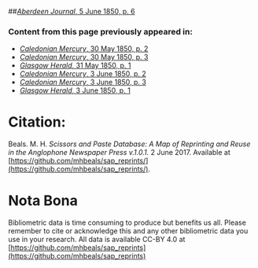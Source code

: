 ##[*Aberdeen Journal*, 5 June 1850, p. 6](https://mhbeals.github.io/sap_html/Aberdeen-Journal/Aberdeen-Journal-5-June-1850-p-6)

### Content from this page previously appeared in:
+ [*Caledonian Mercury*, 30 May 1850, p. 2](https://mhbeals.github.io/sap_html/Caledonian-Mercury/Caledonian-Mercury-30-May-1850-p-2)
+ [*Caledonian Mercury*, 30 May 1850, p. 3](https://mhbeals.github.io/sap_html/Caledonian-Mercury/Caledonian-Mercury-30-May-1850-p-3)
+ [*Glasgow Herald*, 31 May 1850, p. 1](https://mhbeals.github.io/sap_html/Glasgow-Herald/Glasgow-Herald-31-May-1850-p-1)
+ [*Caledonian Mercury*, 3 June 1850, p. 2](https://mhbeals.github.io/sap_html/Caledonian-Mercury/Caledonian-Mercury-3-June-1850-p-2)
+ [*Caledonian Mercury*, 3 June 1850, p. 3](https://mhbeals.github.io/sap_html/Caledonian-Mercury/Caledonian-Mercury-3-June-1850-p-3)
+ [*Glasgow Herald*, 3 June 1850, p. 1](https://mhbeals.github.io/sap_html/Glasgow-Herald/Glasgow-Herald-3-June-1850-p-1)
                    
# Citation: 

Beals. M. H. *Scissors and Paste Database: A Map of Reprinting and Reuse in the Anglophone Newspaper Press v.1.0.1.* 2 June 2017. Available at [https://github.com/mhbeals/sap_reprints/](https://github.com/mhbeals/sap_reprints/). 
                    
# Nota Bona

Bibliometric data is time consuming to produce but benefits us all. Please remember to cite or acknowledge this and any other bibliometric data you use in your research. All data is available CC-BY 4.0 at [https://github.com/mhbeals/sap_reprints](https://github.com/mhbeals/sap_reprints)
